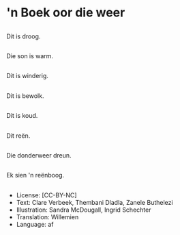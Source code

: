 # 'n Boek oor die weer

##
Dit is droog.

##
Die son is warm.

##
Dit is winderig.

##
Dit is bewolk.

##
Dit is koud.

##
Dit reën.

##
Die donderweer dreun.

##
Ek sien 'n reënboog.

##
* License: [CC-BY-NC]
* Text: Clare Verbeek, Thembani Dladla, Zanele Buthelezi
* Illustration: Sandra McDougall, Ingrid Schechter
* Translation: Willemien
* Language: af
